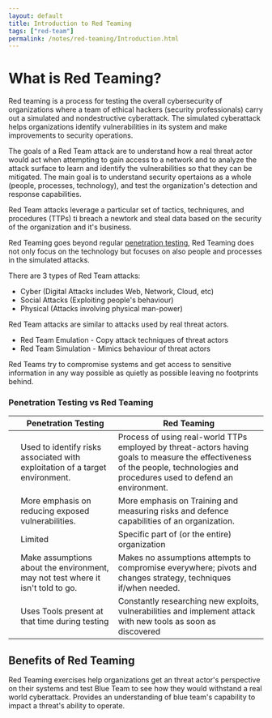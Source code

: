 ```yaml
---
layout: default
title: Introduction to Red Teaming
tags: ["red-team"]
permalink: /notes/red-teaming/Introduction.html
---
```



# What is Red Teaming?

Red teaming is a process for testing the overall cybersecurity of organizations where a team of ethical hackers (security professionals) carry out a simulated  and nondestructive cyberattack. The simulated cyberattack helps organizations identify vulnerabilities in its system and make improvements to security operations. 

The goals of a Red Team attack are to understand how a real threat actor would act when attempting to gain access to a network and to analyze the attack surface to learn and identify the vulnerabilities so that they can be mitigated. The main goal is to understand security opertaions as a whole (people, processes, technology), and test the organization's detection and response capabilities.

Red Team attacks leverage a particular set of tactics, techniqures, and procedures (TTPs) ti breach a newtork and steal data based on the security of the organization and it's business. 

Red Teaming goes beyond regular [penetration testing](#), Red Teaming does not only focus on the technology but focuses on also people and processes in the simulated attacks.  

There are 3 types of Red Team attacks:
- Cyber (Digital Attacks includes Web, Network, Cloud, etc)
- Social Attacks (Exploiting people's behaviour)
- Physical (Attacks involving physical man-power)

Red Team attacks are similar to attacks used by real threat actors.
- Red Team Emulation - Copy attack techniques of threat actors
- Red Team Simulation - Mimics behaviour of threat actors

Red Teams try to compromise systems and get access to sensitive information in any way possible as quietly as possible leaving no footprints behind. 

### Penetration Testing vs Red Teaming


|             | Penetration Testing                                                             | Red Teaming                                                                                                                                                                    |
| ----------- | ------------------------------------------------------------------------------- | ------------------------------------------------------------------------------------------------------------------------------------------------------------------------------ |
|             | Used to identify risks associated with exploitation of a target environment.    | Process of using real-world TTPs employed by threat-actors having goals to measure the effectiveness of the people, technologies and procedures used to defend an environment. |
|             | More emphasis on reducing exposed vulnerabilities.                              | More emphasis on Training and measuring risks and defence capabilities of an organization.                                                                                     |
|     | Limited                                                                         | Specific part of (or the entire) organization                                                                                                                                  |
| | Make assumptions about the environment, may not test where it isn't told to go. | Makes no assumptions attempts to compromise everywhere; pivots and changes strategy, techniques if/when needed.                                                                |
|             | Uses Tools present at that time during testing                                  | Constantly researching new exploits, vulnerabilities and implement attack with new tools as soon as discovered                                                                 |



## Benefits of Red Teaming

Red Teaming exercises help organizations get an threat actor's perspective on their systems and test Blue Team to see how they would withstand a real world cyberattack. Provides an understanding of blue team's capability to impact a threat's ability to operate.

